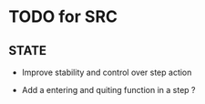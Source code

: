 # TODO for SRC

## STATE

 * Improve stability and control over step action
 
 * Add a entering and quiting function in a step ?

